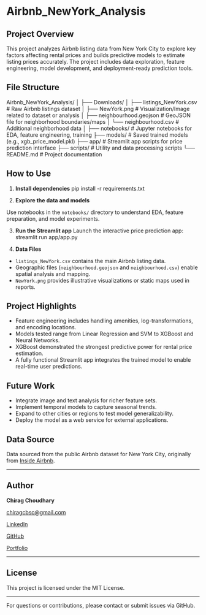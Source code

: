 # Airbnb_NewYork_Analysis

## Project Overview
This project analyzes Airbnb listing data from New York City to explore key factors affecting rental prices and builds predictive models to estimate listing prices accurately. The project includes data exploration, feature engineering, model development, and deployment-ready prediction tools.

## File Structure

Airbnb_NewYork_Analysis/
│
├── Downloads/
│ ├── listings_NewYork.csv # Raw Airbnb listings dataset
│ ├── NewYork.png # Visualization/Image related to dataset or analysis
│ ├── neighbourhood.geojson # GeoJSON file for neighborhood boundaries/maps
│ └── neighbourhood.csv # Additional neighborhood data
│
├── notebooks/ # Jupyter notebooks for EDA, feature engineering, training
├── models/ # Saved trained models (e.g., xgb_price_model.pkl)
├── app/ # Streamlit app scripts for price prediction interface
├── scripts/ # Utility and data processing scripts
└── README.md # Project documentation


## How to Use

1. **Install dependencies**
  pip install -r requirements.txt

2. **Explore the data and models**

Use notebooks in the `notebooks/` directory to understand EDA, feature preparation, and model experiments.

3. **Run the Streamlit app**
  Launch the interactive price prediction app:
    streamlit run app/app.py

4. **Data Files**

- `listings_NewYork.csv` contains the main Airbnb listing data.
- Geographic files (`neighbourhood.geojson` and `neighbourhood.csv`) enable spatial analysis and mapping.
- `NewYork.png` provides illustrative visualizations or static maps used in reports.

## Project Highlights

- Feature engineering includes handling amenities, log-transformations, and encoding locations.
- Models tested range from Linear Regression and SVM to XGBoost and Neural Networks.
- XGBoost demonstrated the strongest predictive power for rental price estimation.
- A fully functional Streamlit app integrates the trained model to enable real-time user predictions.

## Future Work

- Integrate image and text analysis for richer feature sets.
- Implement temporal models to capture seasonal trends.
- Expand to other cities or regions to test model generalizability.
- Deploy the model as a web service for external applications.

## Data Source

Data sourced from the public Airbnb dataset for New York City, originally from [Inside Airbnb](http://insideairbnb.com/get-the-data.html).

---

## Author

**Chirag Choudhary**  

chiragcbsc@gmail.com  

[LinkedIn](https://www.linkedin.com/in/chirag-choudhary-64a420265/)

[GitHub](https://github.com/ChiragHooda)  

[Portfolio](https://chiragcbsc.wixsite.com/chiragaiportfolio-1)

---


## License

This project is licensed under the MIT License.

---

For questions or contributions, please contact or submit issues via GitHub.
